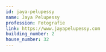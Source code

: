 ```yaml
---
id: jaya-pelupessy
name: Jaya Pelupessy
profession: Fotografie
link: https://www.jayapelupessy.com
building_number: 2
house_number: 32
---
```

